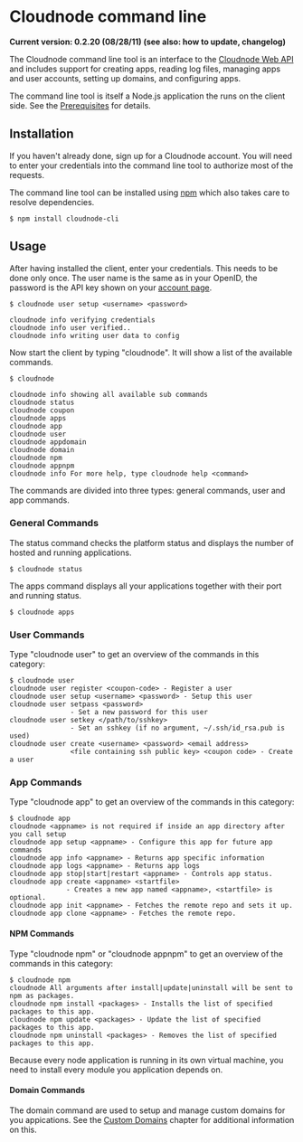 # Cloudnode command line

__Current version: 0.2.20 (08/28/11) (see also: how to update, changelog)__

The Cloudnode command line tool is an interface to the [Cloudnode Web API](/api) and includes support for creating apps, reading log files, managing apps and user accounts, setting up domains, and configuring apps. 

The command line tool is itself a Node.js application the runs on the client side. See the [Prerequisites](/prerequisites) for details.

## Installation

If you haven't already done, sign up for a Cloudnode account. You will need to enter your credentials into the command line tool to authorize most of the requests.

The command line tool can be installed using [npm](/node-package-manager) which also takes care to resolve dependencies.

    $ npm install cloudnode-cli

## Usage

After having installed the client, enter your credentials.  This needs to be done only once. The user name is the same as in your OpenID, the password is the API key shown on your <span class="external">[account page](https://cloudno.de/account?admin)</span>.

    $ cloudnode user setup <username> <password>

    cloudnode info verifying credentials
    cloudnode info user verified..
    cloudnode info writing user data to config


Now start the client by typing "cloudnode". It will show a list of the available commands.

    $ cloudnode

    cloudnode info showing all available sub commands
    cloudnode status
    cloudnode coupon
    cloudnode apps
    cloudnode app
    cloudnode user
    cloudnode appdomain
    cloudnode domain
    cloudnode npm
    cloudnode appnpm
    cloudnode info For more help, type cloudnode help <command>

The commands are divided into three types: general commands, user and app commands.

### General Commands

The status command checks the platform status and displays the number of hosted and running applications.

    $ cloudnode status

The apps command displays all your applications together with their port and running status.

    $ cloudnode apps

### User Commands

Type "cloudnode user" to get an overview of the commands in this category:

    $ cloudnode user
    cloudnode user register <coupon-code> - Register a user
    cloudnode user setup <username> <password> - Setup this user
    cloudnode user setpass <password> 
                   - Set a new password for this user
    cloudnode user setkey </path/to/sshkey> 
                   - Set an sshkey (if no argument, ~/.ssh/id_rsa.pub is used)
    cloudnode user create <username> <password> <email address> 
                   <file containing ssh public key> <coupon code> - Create a user

### App Commands

Type "cloudnode app" to get an overview of the commands in this category:

    $ cloudnode app
    cloudnode <appname> is not required if inside an app directory after you call setup
    cloudnode app setup <appname> - Configure this app for future app commands
    cloudnode app info <appname> - Returns app specific information
    cloudnode app logs <appname> - Returns app logs
    cloudnode app stop|start|restart <appname> - Controls app status.
    cloudnode app create <appname> <startfile> 
                  - Creates a new app named <appname>, <startfile> is optional.
    cloudnode app init <appname> - Fetches the remote repo and sets it up.
    cloudnode app clone <appname> - Fetches the remote repo.

#### NPM Commands

Type "cloudnode npm" or "cloudnode appnpm" to get an overview of the commands in this category:

    $ cloudnode npm
    cloudnode All arguments after install|update|uninstall will be sent to npm as packages.
    cloudnode npm install <packages> - Installs the list of specified packages to this app.
    cloudnode npm update <packages> - Update the list of specified packages to this app.
    cloudnode npm uninstall <packages> - Removes the list of specified packages to this app.

Because every node application is running in its own virtual machine, you need to install every module you application depends on.


#### Domain Commands

The domain command are used to setup and manage custom domains for you appications. See the [Custom Domains](/custom-domains) chapter for additional information on this.